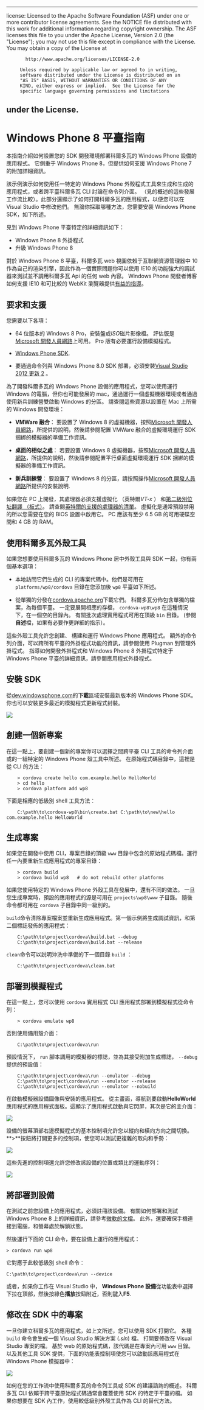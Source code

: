 * * *

license: Licensed to the Apache Software Foundation (ASF) under one or more contributor license agreements. See the NOTICE file distributed with this work for additional information regarding copyright ownership. The ASF licenses this file to you under the Apache License, Version 2.0 (the "License"); you may not use this file except in compliance with the License. You may obtain a copy of the License at

           http://www.apache.org/licenses/LICENSE-2.0
    
         Unless required by applicable law or agreed to in writing,
         software distributed under the License is distributed on an
         "AS IS" BASIS, WITHOUT WARRANTIES OR CONDITIONS OF ANY
         KIND, either express or implied.  See the License for the
         specific language governing permissions and limitations
    

## under the License.

# Windows Phone 8 平臺指南

本指南介紹如何設置您的 SDK 開發環境部署科爾多瓦的 Windows Phone 設備的應用程式。 它側重于 Windows Phone 8，但提供如何支援 Windows Phone 7 的附加詳細資訊。

該示例演示如何使用任一特定的 Windows Phone 外殼程式工具來生成和生成的應用程式，或者跨平臺科爾多瓦 CLI 討論在命令列介面。 （見的概述的這些發展工作流比較）。此部分還顯示了如何打開科爾多瓦的應用程式，以便您可以在 Visual Studio 中修改他們。 無論你採取哪種方法，您需要安裝 Windows Phone SDK，如下所述。

見到 Windows Phone 平臺特定的詳細資訊如下：

*   Windows Phone 8 外掛程式
*   升級 Windows Phone 8

對於 Windows Phone 8 平臺，科爾多瓦 web 視圖依賴于互聯網資源管理器中 10 作為自己的渲染引擎，因此作為一個實際問題你可以使用 IE10 的功能強大的調試器來測試並不調用科爾多瓦 Api 的任何 web 內容。 Windows Phone 開發者博客如何支援 IE10 和可比較的 WebKit 瀏覽器提供[有益的指導][1]。

 [1]: http://blogs.windows.com/windows_phone/b/wpdev/archive/2012/11/15/adapting-your-webkit-optimized-site-for-internet-explorer-10.aspx

## 要求和支援

您需要以下各項：

*   64 位版本的 Windows 8 Pro，安裝盤或*ISO*磁片影像檔。 評估版是[Microsoft 開發人員網路][2]上可用。 Pro 版有必要運行設備模擬程式。

*   [Windows Phone SDK][3].

*   要通過命令列與 Windows Phone 8.0 SDK 部署，必須安裝[Visual Studio 2012 更新 2][4] 。

 [2]: http://msdn.microsoft.com/en-US/evalcenter/jj554510
 [3]: http://www.microsoft.com/en-us/download/details.aspx?id=35471
 [4]: https://support.microsoft.com/en-us/kb/2797912

為了開發科爾多瓦的 Windows Phone 設備的應用程式，您可以使用運行 Windows 的電腦，但你也可能發展的 mac，通過運行一個虛擬機器環境或者通過使用新兵訓練營雙啟動 Windows 的分區。 請查閱這些資源以設置在 Mac 上所需的 Windows 開發環境：

*   **VMWare 融合**： 要設置了 Windows 8 的虛擬機器，按照[Microsoft 開發人員網路][5]，所提供的說明，然後請參閱配置 VMWare 融合的虛擬環境運行 SDK 捆綁的模擬器的準備工作資訊。

*   **桌面的相似之處**： 若要設置 Windows 8 虛擬機器，按照[Microsoft 開發人員網路][6]，所提供的說明，然後請參閱配置平行桌面虛擬環境運行 SDK 捆綁的模擬器的準備工作資訊。

 [5]: http://msdn.microsoft.com/en-US/library/windows/apps/jj945426
 [6]: http://msdn.microsoft.com/en-US/library/windows/apps/jj945424

<!--
- __VirtualBox__: To set up the Windows 8 virtual machine, follow the
  installation instructions provided by the [Microsoft Developer
  Network](http://msdn.microsoft.com/en-US/library/windows/apps/jj945425).

  2DO: virtualBox doesn't work yet; any extra config info?
-->

*   **新兵訓練營**： 要設置了 Windows 8 的分區，請按照操作[Microsoft 開發人員網路][7]所提供的安裝說明.

 [7]: http://msdn.microsoft.com/en-US/library/windows/apps/jj945423

如果您在 PC 上開發，其處理器必須支援虛擬化 （英特爾*VT-x* ） 和[第二級別位址翻譯 （板式）][8]。 請查閱[英特爾的支援的處理器的清單][9]。 虛擬化是通常預設禁用的所以您需要在您的 BIOS 設置中啟用它。 PC 應該有至少 6.5 GB 的可用硬碟空間和 4 GB 的 RAM。

 [8]: http://en.wikipedia.org/wiki/Second_Level_Address_Translation
 [9]: http://ark.intel.com/Products/VirtualizationTechnology

## 使用科爾多瓦外殼工具

如果您想要使用科爾多瓦的 Windows Phone 居中外殼工具與 SDK 一起，你有兩個基本選項：

*   本地訪問它們生成的 CLI 的專案代碼中。他們是可用在 `platforms/wp8/cordova` 目錄在您添加後 `wp8` 平臺如下所述。

*   從單獨的分發在[cordova.apache.org][10]下載它們。 科爾多瓦分佈包含單獨的檔案，為每個平臺。 一定要展開相應的存檔， `cordova-wp8\wp8` 在這種情況下，在一個空的目錄內。 有關批次處理實用程式可用在頂級 `bin` 目錄。 (參閱**自述**檔，如果有必要作更詳細的指示）。

 [10]: http://cordova.apache.org

這些外殼工具允許您創建、 構建和運行 Windows Phone 應用程式。 額外的命令列介面，可以跨所有平臺的外掛程式功能的資訊，請參閱使用 Plugman 到管理外掛程式。 指導如何開發外掛程式和 Windows Phone 8 外掛程式特定于 Windows Phone 平臺的詳細資訊，請參閱應用程式外掛程式。

## 安裝 SDK

從[dev.windowsphone.com][11]的**下載**區域安裝最新版本的 Windows Phone SDK。 你也可以安裝更多最近的模擬程式更新程式封裝。

 [11]: https://dev.windowsphone.com/en-us/downloadsdk

![][12]

 [12]: img/guide/platforms/wp8/wp8_downloadSDK.png

## 創建一個新專案

在這一點上，要創建一個新的專案你可以選擇之間跨平臺 CLI 工具的命令列介面或的一組特定的 Windows Phone 殼工具中所述。 在原始程式碼目錄中，這裡是從 CLI 的方法：

        > cordova create hello com.example.hello HelloWorld
        > cd hello
        > cordova platform add wp8
    

下面是相應的低級別 shell 工具方法：

        C:\path\to\cordova-wp8\bin\create.bat C:\path\to\new\hello com.example.hello HelloWorld
    

## 生成專案

如果您在開發中使用 CLI，專案目錄的頂級 `www` 目錄中包含的原始程式碼檔。運行任一內要重新生成應用程式的專案目錄：

        > cordova build
        > cordova build wp8   # do not rebuild other platforms
    

如果您使用特定的 Windows Phone 外殼工具在發展中，還有不同的做法。 一旦您生成專案時，預設的應用程式的源是可用在 `projects\wp8\www` 子目錄。 隨後命令都可用在 `cordova` 子目錄中同一級別的。

`build`命令清除專案檔案並重新生成應用程式。第一個示例將生成調試資訊，和第二個標誌發佈的應用程式：

        C:\path\to\project\cordova\build.bat --debug        
        C:\path\to\project\cordova\build.bat --release
    

`clean`命令可以説明沖洗中準備的下一個目錄 `build` ：

        C:\path\to\project\cordova\clean.bat
    

## 部署到模擬程式

在這一點上，您可以使用 `cordova` 實用程式 CLI 應用程式部署到模擬程式從命令列：

        > cordova emulate wp8
    

否則使用備用殼介面：

        C:\path\to\project\cordova\run
    

預設情況下， `run` 腳本調用的模擬器的標誌，並為其接受附加生成標誌， `--debug` 提供的預設值：

        C:\path\to\project\cordova\run --emulator --debug
        C:\path\to\project\cordova\run --emulator --release
        C:\path\to\project\cordova\run --emulator --nobuild
    

在啟動模擬器設備圖像與安裝的應用程式。 從主畫面，導航到要啟動**HelloWorld**應用程式的應用程式面板。這顯示了應用程式啟動與它閃屏，其次是它的主介面：

![][13]

 [13]: img/guide/platforms/wp8/wp8_emulator.png

設備的螢幕頂部右邊模擬程式的基本控制項允許您以縱向和橫向方向之間切換。 **>**按鈕將打開更多的控制項，使您可以測試更複雜的取向和手勢：

![][14]

 [14]: img/guide/platforms/wp8/wp8_emulator_orient.png

這些先進的控制項還允許您修改該設備的位置或類比的運動序列：

![][15]

 [15]: img/guide/platforms/wp8/wp8_emulator_loc.png

## 將部署到設備

在測試之前您設備上的應用程式，必須註冊該設備。 有關如何部署和測試 Windows Phone 8 上的詳細資訊，請參考[微軟的文檔][16]。 此外，還要確保手機連接到電腦，和螢幕處於解鎖狀態。

 [16]: http://msdn.microsoft.com/en-us/library/windowsphone/develop/ff402565.aspx

然後運行下面的 CLI 命令，要在設備上運行的應用程式：

    > cordova run wp8
    

它對應于此較低級別 shell 命令：

    C:\path\to\project\cordova\run --device
    

或者，如果你工作在 Visual Studio 中， **Windows Phone 設備**從功能表中選擇下拉在頂部，然後按綠色**播放**按鈕附近，否則鍵入**F5**.

## 修改在 SDK 中的專案

一旦你建立科爾多瓦的應用程式，如上文所述，您可以使用 SDK 打開它。 各種 `build` 命令會生成一個 Visual Studio 解決方案 (*.sln*) 檔。 打開要修改在 Visual Studio 專案的檔。 基於 web 的原始程式碼，該代碼是在專案內可用 `www` 目錄。 以及其他工具 SDK 提供，下面的功能表控制項使您可以啟動該應用程式在 Windows Phone 模擬器中：

![][17]

 [17]: img/guide/platforms/wp8/wp8_vs.png

如何在您的工作流中使用科爾多瓦的命令列工具或 SDK 的建議諮詢的概述。 科爾多瓦 CLI 依賴于跨平臺原始程式碼通常會覆蓋使用 SDK 的特定于平臺的檔。 如果你想要在 SDK 內工作，使用較低級別外殼工具作為 CLI 的替代方法。